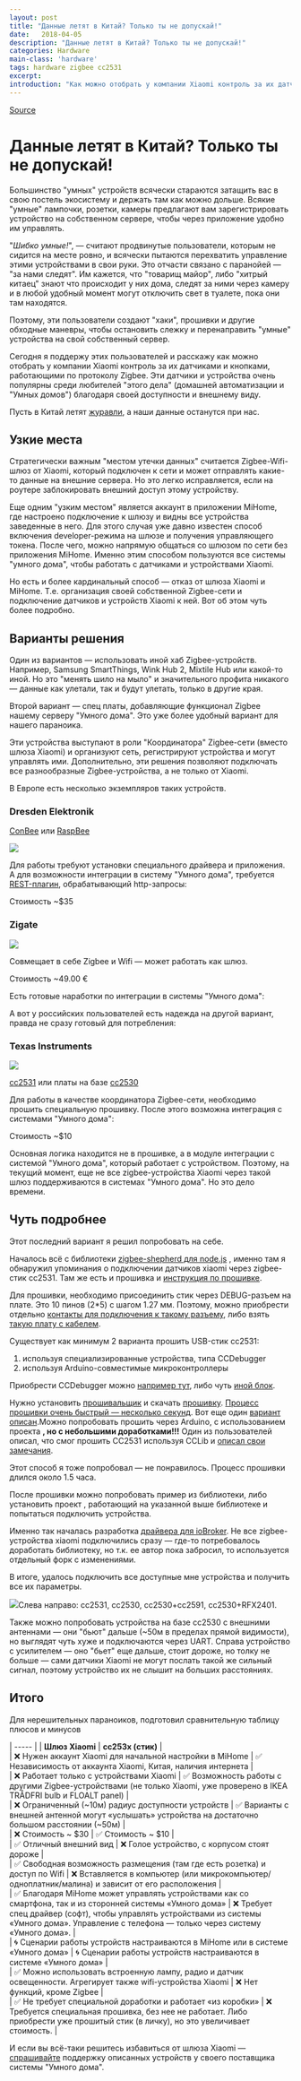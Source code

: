 ```yaml
---
layout: post
title: "Данные летят в Китай? Только ты не допускай!"
date:   2018-04-05
description: "Данные летят в Китай? Только ты не допускай!"
categories: Hardware
main-class: 'hardware'
tags: hardware zigbee cc2531
excerpt:
introduction: "Как можно отобрать у компании Xiaomi контроль за их датчиками и кнопками, работающими по протоколу Zigbee. Эти датчики и устройства очень популярны среди любителей 'этого дела' (домашней автоматизации и 'Умных домов') благодаря своей доступности и внешнему виду."
---
```


[Source](https://www.indahomekit.ru/2018/04/05/danne-letyat-v-kitay-tolyko-t-ne-dopuskay/ "Permalink to Данные летят в Китай? Только ты не допускай!")

# Данные летят в Китай? Только ты не допускай!

Большинство "умных" устройств всячески стараются затащить вас в свою постель экосистему и держать там как можно дольше. Всякие "умные" лампочки, розетки, камеры предлагают вам зарегистрировать устройство на собственном сервере, чтобы через приложение удобно им управлять.

"_Шибко умные!_", — считают продвинутые пользователи, которым не сидится на месте ровно, и всячески пытаются перехватить управление этими устройствами в свои руки. Это отчасти связано с паранойей — "за нами следят". Им кажется, что "товарищ майор", либо "хитрый китаец" знают что происходит у них дома, следят за ними через камеру и в любой удобный момент могут отключить свет в туалете, пока они там находятся.

Поэтому, эти пользователи создают "хаки", прошивки и другие обходные маневры, чтобы остановить слежку и перенаправить "умные" устройства на свой собственный сервер.

Сегодня я поддержу этих пользователей и расскажу как можно отобрать у компании Xiaomi контроль за их датчиками и кнопками, работающими по протоколу Zigbee. Эти датчики и устройства очень популярны среди любителей "этого дела" (домашней автоматизации и "Умных домов") благодаря своей доступности и внешнему виду.

Пусть в Китай летят [журавли][1], а наши данные останутся при нас.

## Узкие места

Стратегически важным "местом утечки данных" считается Zigbee-Wifi-шлюз от Xiaomi, который подключен к сети и может отправлять какие-то данные на внешние сервера. Но это легко исправляется, если на роутере заблокировать внешний доступ этому устройству.

Еще одним "узким местом" является аккаунт в приложении MiHome, где настроено подключение к шлюзу и видны все устройства заведенные в него. Для этого случая уже давно известен способ включения developer-режима на шлюзе и получения управляющего токена. После чего, можно напрямую общаться со шлюзом по сети без приложения MiHome. Именно этим способом пользуются все системы "умного дома", чтобы работать с датчиками и устройствами Xiaomi.

Но есть и более кардинальный способ — отказ от шлюза Xiaomi и MiHome. Т.е. организация своей собственной Zigbee-сети и подключение датчиков и устройств Xiaomi к ней. Вот об этом чуть более подробно.

## Варианты решения

Один из вариантов — использовать иной хаб Zigbee-устройств. Например, Samsung SmartThings, Wink Hub 2, Mixtile Hub или какой-то иной. Но это "менять шило на мыло" и значительного профита никакого — данные как улетали, так и будут улетать, только в другие края.

Второй вариант — спец платы, добавляющие функционал Zigbee нашему серверу "Умного дома". Это уже более удобный вариант для нашего параноика.

Эти устройства выступают в роли "Координатора" Zigbee-сети (вместо шлюза Xiaomi) и организуют сеть, регистрируют устройства и могут управлять ими. Дополнительно, эти решения позволяют подключать все разнообразные Zigbee-устройства, а не только от Xiaomi.

В Европе есть несколько экземпляров таких устройств. 

### Dresden Elektronik 

[ConBee][2] или [RaspBee][3]

![][4]

Для работы требуют установки специального драйвера и приложения. А для возможности интеграции в систему "Умного дома", требуется [REST-плагин][5], обрабатывающий http-запросы:

Стоимость ~$35  

 

### Zigate

![][6]



Совмещает в себе Zigbee и Wifi — может работать как шлюз.

Стоимость ~49.00 € 

Есть готовые наработки по интеграции в системы "Умного дома":

А вот у российских пользователей есть надежда на другой вариант, правда не сразу готовый для потребления:

### Texas Instruments

![][7]

[cc2531][8] или платы на базе [cc2530][9]

Для работы в качестве координатора Zigbee-сети, необходимо прошить специальную прошивку. После этого возможна интеграция с системами "Умного дома":

Стоимость ~$10 

Основная логика находится не в прошивке, а в модуле интеграции с системой "Умного дома", который работает с устройством. Поэтому, на текущий момент, еще не все zigbee-устройства Xiaomi через такой шлюз поддерживаются в системах "Умного дома". Но это дело времени.

## Чуть подробнее

Этот последний вариант я решил попробовать на себе.

Началось всё с библиотеки [zigbee-shepherd для node.js][10] , именно там я обнаружил упоминания о подключении датчиков xiaomi через zigbee-стик cc2531. Там же есть и прошивка и [инструкция по прошивке][11].

Для прошивки, необходимо присоединить стик через DEBUG-разъем на плате. Это 10 пинов (2*5) с шагом 1.27 мм. Поэтому, можно приобрести отдельно [контакты для подключения к такому разъему][12], либо взять [такую плату с кабелем][13].

Существует как минимум 2 варианта прошить USB-стик cc2531:

1. используя специализированные устройства, типа CCDebugger
2. используя Arduino-совместимые микроконтроллеры

Приобрести CCDebugger можно [например тут][14], либо чуть [иной блок][15].

Нужно установить [прошивальщик][16] и скачать [прошивку][17]. [Процесс прошивки очень быстрый — несколько секунд][18]. Вот еще один [вариант описан][19].Можно попробовать прошить через Arduino, с использованием проекта **, но с небольшими доработками!!!** Один из пользователей описал, что смог прошить CC2531 используя CCLib и [описал свои замечания][20].

Этот способ я тоже попробовал — не понравилось. Процесс прошивки длился около 1.5 часа.

После прошивки можно попробовать пример из библиотеки, либо установить проект , работающий на указанной выше библиотеке и попытаться подключить устройства.

Именно так началась разработка [драйвера для ioBroker][21]. Не все zigbee-устройства xiaomi подключились сразу — где-то потребовалось доработать библиотеку, но т.к. ее автор пока забросил, то используется отдельный форк с изменениями.

В итоге, удалось подключить все доступные мне устройства и получить все их параметры.

![][22]Слева направо: cc2531, cc2530, cc2530+cc2591, cc2530+RFX2401.

Также можно попробовать устройства на базе cc2530 с внешними антеннами — они "бьют" дальше (~50м в пределах прямой видимости), но выглядят чуть хуже и подключаются через UART. Справа устройство с усилителем — оно "бьет" еще дальше, стоит дороже, но толку не больше — сами датчики Xiaomi не могут послать такой же сильный сигнал, поэтому устройство их не слышит на больших расстояниях.

## Итого

Для нерешительных параноиков, подготовил сравнительную таблицу плюсов и минусов

| ----- |
| **Шлюз Xiaomi** |  **cc253x (стик)** |  
| ❌ Нужен аккаунт Xiaomi для начальной настройки в MiHome |  ✅ Независимость от аккаунта Xiaomi, Китая, наличия интернета |  
|  ❌ Работает только с устройствами Xiaomi |  ✅ Возможность работы с другими Zigbee-устройствами (не только Xiaomi, уже проверено в IKEA TRÅDFRI bulb и FLOALT panel) |  
|  ❌ Ограниченный (~10м) радиус доступности устройств |  ✅ Варианты с внешней антенной могут «услышать» устройства на достаточно большом расстоянии (~50м) |  
|  ❌ Стоимость ~ $30 |  ✅ Стоимость ~ $10 |  
|  ✅ Отличный внешний вид |  ❌ Голое устройство, с корпусом стоят дороже |  
|  ✅ Свободная возможность размещения (там где есть розетка) и доступ по Wifi |  ❌ Вставляется в компьютер (или микрокомпьютер/одноплатник/малина) и зависит от его расположения |  
|  ✅ Благодаря MiHome может управлять устройствами как со смартфона, так и из сторонней системы «Умного дома» |  ❌ Требует спец драйвер (софт), чтобы управлять устройствами из системы «Умного дома». Управление с телефона — только через систему «Умного дома». |  
|  🌀 Сценарии работы устройств настраиваются в MiHome или в системе «Умного дома» |  🌀 Сценарии работы устройств настраиваются в системе «Умного дома» |  
|  ✅ Можно использовать встроенную лампу, радио и датчик освещенности. Агрегирует также wifi-устройства Xiaomi |  ❌ Нет функций, кроме Zigbee |  
|  ✅ Не требует специальной доработки и работает «из коробки» |  ❌ Требуется специальная прошивка, без нее не работает. Либо приобрести уже прошитый стик (в личку), но это увеличивает стоимость. | 

И если вы всё-таки решитесь избавиться от шлюза Xiaomi — [спрашивайте][23] поддержку описанных устройств у своего поставщика системы "Умного дома".


[1]: https://music.yandex.ru/album/5040966
[2]: https://www.dresden-elektronik.de/funktechnik/solutions/wireless-light-control/conbee/
[3]: https://www.dresden-elektronik.de/funktechnik/solutions/wireless-light-control/raspbee/?L=1
[4]: https://www.indahomekit.ru/wp-content/uploads/2018/04/zigbee_1-300x297.jpg
[5]: https://github.com/dresden-elektronik/deconz-rest-plugin
[6]: https://www.indahomekit.ru/wp-content/uploads/2018/04/zigbee_2-221x300.jpg
[7]: https://www.indahomekit.ru/wp-content/uploads/2018/04/zigbee_3-300x210.jpg
[8]: http://www.ti.com/tool/CC2531EMK
[9]: http://www.ti.com/product/cc2530
[10]: https://github.com/zigbeer/zigbee-shepherd
[11]: https://github.com/zigbeer/zigbee-shepherd/wiki/Tutorial#Hardware
[12]: https://ru.aliexpress.com/item/10pcs-2x5-P-10-pin-1-27mm-Pitch-Pin-Header-Female-dual-row-straight-through-hole/32723648836.html
[13]: https://ru.aliexpress.com/item/Downloader-Cable-Bluetooth-4-0-CC2540-zigbee-CC2531-Sniffer-USB-dongle-BTool-Programmer-Wire-Download-Programming/32767478130.html
[14]: https://ru.aliexpress.com/item/Wholesale-CC-DEBUGGER-Debugger-and-Programmer-for-RF-System-on-Chips-TI-ORIGINAL-2540-2541-2530/32418374637.html
[15]: https://ru.aliexpress.com/item/SmartRF04EB-CC1110-CC2530-ZigBee-Downloader-USB-ZigBee-MCU-M100/32672405324.html
[16]: https://github.com/kirovilya/files/blob/master/flash-programmer-1.12.8.zip
[17]: https://github.com/kirovilya/files/blob/master/CC2531ZNP-Pro-Secure_LinkKeyJoin.hex
[18]: https://www.youtube.com/watch?v=4L7s2lP5SUw
[19]: https://community.openhab.org/t/ikea-tradfri-binding-pairing-a-light-without-a-dimming-remote/33371/6
[20]: https://github.com/wavesoft/CCLib/issues/19
[21]: https://github.com/kirovilya/ioBroker.zigbee/wiki
[22]: https://www.indahomekit.ru/wp-content/uploads/2018/04/sticks_4.jpg
[23]: https://github.com/mozilla-iot/gateway/issues/707
